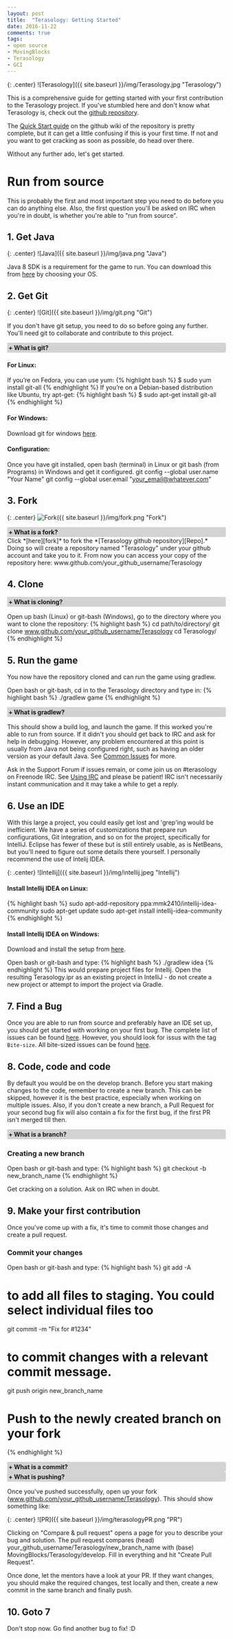 ```yaml
---
layout: post
title:  "Terasology: Getting Started"
date: 2016-11-22
comments: true
tags:
- open source
- MovingBlocks
- Terasology
- GCI
---
```


<style type="text/css">
    .collapsiblecontainer {
    width:100%;
    border:1px solid #d3d3d3;
}
.collapsiblecontainer div {
    width:100%;
}
.collapsiblecontainer .collapsibleheader {
    background-color:#d3d3d3;
    padding: 2px;
    cursor: pointer;
    font-weight: bold;
}
.collapsiblecontainer .collapsiblecontent {
    display: none;
    padding : 5px;
}
</style>
<script src="https://ajax.googleapis.com/ajax/libs/jquery/1.12.0/jquery.min.js"></script>
<script type="text/javascript">
$(document).ready(function(){
    $(".collapsibleheader").click(function () {
        $collapsibleheader = $(this);
        //getting the next element
        $collapsiblecontent = $collapsibleheader.next();
        //open up the collapsiblecontent needed - toggle the slide- if visible, slide up, if not slidedown.
        $collapsiblecontent.slideToggle(500, function () {
            //execute this after slideToggle is done
            //change text of collapsibleheader based on visibility of collapsiblecontent div
            $collapsibleheader.find("span:first-child").text(function () {
                //change text based on condition
                return $collapsiblecontent.is(":visible") ? "- " : "+ ";
            });
        });

    });
}); 

</script>

{: .center}
![Terasology]({{ site.baseurl }}/img/Terasology.jpg "Terasology")

This is a comprehensive guide for getting started with your first contribution to the Terasology project. If you've stumbled here and don't know what Terasology is, check out the [github repository][Repo].

The [Quick Start guide][wiki] on the github wiki of the repository is pretty complete, but it can get a little confusing if this is your first time. If not and you want to get cracking as soon as possible, do head over there.

Without any further ado, let's get started.

# Run from source
This is probably the first and most important step you need to do before you can do anything else. Also, the first question you'll be asked on IRC when you're in doubt, is whether you're able to "run from source".

## 1. Get Java

{: .center}
![Java]({{ site.baseurl }}/img/java.png "Java")

Java 8 SDK is a requirement for the game to run. You can download this from [here](http://www.oracle.com/technetwork/java/javase/downloads/jdk8-downloads-2133151.html) by choosing your OS.

## 2. Get Git

{: .center}
![Git]({{ site.baseurl }}/img/git.png "Git")

If you don't have git setup, you need to do so before going any further. You'll need git to collaborate and contribute to this project.
<div class="collapsiblecontainer">
<div class="collapsibleheader"><span>+ </span><span>What is git?</span></div>
<div class="collapsiblecontent">   
	Git is a free and open source distributed version control system designed to handle everything from small to very large projects with speed and efficiency.
	Version control is a system that records changes to a file or set of files over time so that you can recall specific versions later.
	<br/>
	Git allows the users working on a project to mirror and save all changes they make on the central server as well as keep a copy in their own system.
</div>
</div>

#### For Linux:
If you’re on Fedora, you can use yum:
{% highlight bash %}
$ sudo yum install git-all
{% endhighlight %}
If you’re on a Debian-based distribution like Ubuntu, try apt-get:
{% highlight bash %}
$ sudo apt-get install git-all
{% endhighlight %}

#### For Windows:
Download git for windows [here](https://git-scm.com/download/win).

#### Configuration:
Once you have git installed, open bash (terminal) in Linux or git bash (from Programs) in Windows and get it configured.
git config --global user.name "Your Name"
git config --global user.email "your_email@whatever.com"

## 3. Fork

{: .center}
![Fork]({{ site.baseurl }}/img/fork.png "Fork")

<div class="collapsiblecontainer">
<div class="collapsibleheader"><span>+ </span><span>What is a fork?</span></div>
<div class="collapsiblecontent">   
A fork is a copy of a repository. Forking a repository allows you to freely experiment with changes without affecting the original project. Forking the <a href="https://github.com/MovingBlocks/Terasology">MovingBlocks/Terasology</a> repository would create a copy of it at <a>www.github.com/your_github_username/Terasology</a>.
</div>
</div>
Click *[here][fork]* to fork the *[Terasology github repository][Repo].* Doing so will create a repository named "Terasology" under your github account and take you to it. From now you can access your copy of the repository here: <a>www.github.com/your_github_username/Terasology</a>

## 4. Clone
<div class="collapsiblecontainer">
<div class="collapsibleheader"><span>+ </span><span>What is cloning?</span></div>
<div class="collapsiblecontent">   
Cloning downloads or "clones" a repository into a newly created directory by the name of the repository. Cloning www.github.com/your_github_username/Terasology on your machine would create a folder named Teraslogy and download all the content inside it. Use cd to move in and out of directories when inside bash/git-bash.
</div>
</div>

Open up bash (Linux) or git-bash (Windows), go to the directory where you want to clone the repository:
{% highlight bash %}
cd path/to/directory/
git clone www.github.com/your_github_username/Terasology
cd Terasology/
{% endhighlight %}

## 5. Run the game
You now have the repository cloned and can run the game using gradlew.

Open bash or git-bash, cd in to the Terasology directory and type in:
{% highlight bash %}
./gradlew game
{% endhighlight %}

<div class="collapsiblecontainer">
<div class="collapsibleheader"><span>+ </span><span>What is gradlew?</span></div>
<div class="collapsiblecontent">   
The gradlew is a script which downloads a version of the Gradle through which most of the automation happens. The initial gradlew execution will download all project dependencies and could take a while. So, be patient.</div>
</div>

This should show a build log, and launch the game. If this worked you're able to run from source. If it didn't you should get back to IRC and ask for help in debugging. However, any problem encountered at this point is usually from Java not being configured right, such as having an older version as your default Java. See [Common Issues](https://github.com/MovingBlocks/Terasology/wiki/Common-Issues) for more.

Ask in the Support Forum if issues remain, or come join us on #terasology on Freenode IRC. See [Using IRC](https://github.com/MovingBlocks/Terasology/wiki/Using-IRC) and please be patient! IRC isn't necessarily instant communication and it may take a while to get a reply.


## 6. Use an IDE

With this large a project, you could easily get lost and 'grep'ing would be inefficient. We have a series of customizations that prepare run configurations, Git integration, and so on for the project, specifically for IntelliJ. Eclipse has fewer of these but is still entirely usable, as is NetBeans, but you'll need to figure out some details there yourself. I personally recommend the use of Intelij IDEA.

{: .center}
![Intellij]({{ site.baseurl }}/img/intellij.jpeg "Intellij")

#### Install Intellij IDEA on Linux:

{% highlight bash %}
sudo apt-add-repository ppa:mmk2410/intellij-idea-community
sudo apt-get update
sudo apt-get install intellij-idea-community
{% endhighlight %}

#### Install Intellij IDEA on Windows:

Download and install the setup from [here](https://www.jetbrains.com/idea/download/).

Open bash or git-bash and type:
{% highlight bash %}
./gradlew idea
{% endhighlight %}
This would prepare project files for Intellij. Open the resulting Terasology.ipr as an existing project in IntelliJ - do not create a new project or attempt to import the project via Gradle.

## 7. Find a Bug

Once you are able to run from source and preferably have an IDE set up, you should get started with working on your first bug. The complete list of issues can be found [here](https://github.com/MovingBlocks/Terasology/issues). However, you should look for issus with the tag `Bite-size`. All bite-sized issues can be found [here](https://github.com/MovingBlocks/Terasology/issues?q=is%3Aissue+is%3Aopen+label%3ABite-size).

## 8. Code, code and code

By default you would be on the develop branch. Before you start making changes to the code, remember to create a new branch. This can be skipped, however it is the best practice, especially when working on multiple issues. Also, if you don't create a new branch, a Pull Request for your second bug fix will also contain a fix for the first bug, if the first PR isn't merged till then.

<div class="collapsiblecontainer">
<div class="collapsibleheader"><span>+ </span><span>What is a branch?</span></div>
<div class="collapsiblecontent">   
Within a repository you have branches, which are effectively forks within your own repository. Your branches will have an ancestor commit in your repository, and will diverge from that commit with your changes. You can later merge your branch changes. Branches let you work on multiple disparate features at once.
</div>
</div>

### Creating a new branch
Open bash or git-bash and type:
{% highlight bash %}
git checkout -b new_branch_name
{% endhighlight %}

Get cracking on a solution. Ask on IRC when in doubt.

## 9. Make your first contribution

Once you've come up with a fix, it's time to commit those changes and create a pull request.

### Commit your changes
Open bash or git-bash and type:
{% highlight bash %}
git add -A
# to add all files to staging. You could select individual files too
git commit -m "Fix for #1234"
# to commit changes with a relevant commit message.
git push origin new_branch_name
# Push to the newly created branch on your fork
{% endhighlight %}

<div class="collapsiblecontainer">
<div class="collapsibleheader"><span>+ </span><span>What is a commit?</span></div>
<div class="collapsiblecontent">   
Whenever you commit in git, you take a screenshot of your working directory or your repository. You could come back to this state of your repository later at any point or publish these changes to your fork of the repository.
</div>
</div>

<div class="collapsiblecontainer">
<div class="collapsibleheader"><span>+ </span><span>What is pushing?</span></div>
<div class="collapsiblecontent">   
In git, when you push, you bring the changes on your local repository come into effect in the remote repository. In this case changes to the branch "new_branch_name" are published on the remote ("origin") repository www.github.com/your_github_username/Terasology.
</div>
</div>

Once you've pushed successfully, open up your fork (www.github.com/your_github_username/Terasology). This should show something like:

{: .center}
![PR]({{ site.baseurl }}/img/terasologyPR.png "PR")

Clicking on "Compare & pull request" opens a page for you to describe your bug and solution. The pull request compares (head) your_github_username/Terasology/new_branch_name with (base) MovingBlocks/Terasology/develop. Fill in everything and hit "Create Pull Request".

Once done, let the mentors have a look at your PR. If they want changes, you should make the required changes, test locally and then, create a new commit in the same branch and finally push.

## 10. Goto 7

Don't stop now. Go find another bug to fix! :D

[wiki]: https://github.com/MovingBlocks/Terasology/wiki/Dev-Setup
[fork]: https://github.com/MovingBlocks/Terasology/fork
[Repo]: https://github.com/MovingBlocks/Terasology
